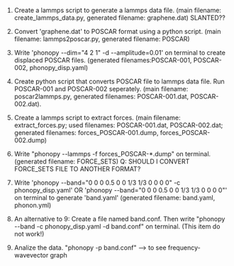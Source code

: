 1. Create a lammps script to generate a lammps data file.
   (main filename: create_lammps_data.py, generated filename: graphene.dat) SLANTED??
   
3. Convert 'graphene.dat' to POSCAR format using a python script.
  (main filename: lammps2poscar.py, generated filename: POSCAR) 
      
4. Write 'phonopy --dim="4 2 1" -d --amplitude=0.01' on terminal to create displaced POSCAR files.
   (generated filenames:POSCAR-001, POSCAR-002, phonopy_disp.yaml)
   
5. Create python script that converts POSCAR file to lammps data file. Run POSCAR-001 and POSCAR-002 seperately.
    (main filename: poscar2lammps.py, generated filenames: POSCAR-001.dat, POSCAR-002.dat).
   
6. Create a lammps script to extract forces.
     (main filename: extract_forces.py; used filenames: POSCAR-001.dat, POSCAR-002.dat; generated filenames: forces_POSCAR-001.dump, forces_POSCAR-002.dump)

7. Write "phonopy --lammps -f forces_POSCAR-*.dump" on terminal.
    (generated filename: FORCE_SETS)      Q: SHOULD I CONVERT FORCE_SETS FILE TO ANOTHER FORMAT?
   
8. Write 'phonopy --band="0 0 0  0.5 0 0  1/3 1/3 0  0 0 0" -c phonopy_disp.yaml' OR 'phonopy --band="0 0 0  0.5 0 0  1/3 1/3 0  0 0 0"' on terminal to generate 'band.yaml'
    (generated filename: band.yaml, phonon.yml)

9. An alternative to 9: Create a file named band.conf. Then write "phonopy --band -c phonopy_disp.yaml -d band.conf" on terminal. (This item do not work!)

10. Analize the data.
    "phonopy -p band.conf"  --> to see frequency-wavevector graph

